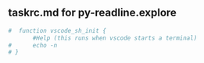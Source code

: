 ## taskrc.md for py-readline.explore

```bash
#  function vscode_sh_init {
       #Help (this runs when vscode starts a terminal)
#      echo -n
# }
```
